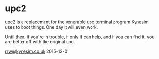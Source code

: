 upc2
====

upc2 is a replacement for the venerable upc terminal program Kynesim
uses to boot things. One day it will even work.

Until then, if you're in trouble, if only if can help, and if you can find it, 
you are better off with the original upc.


<rrw@kynesim.co.uk>
2015-12-01
